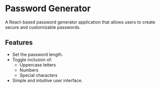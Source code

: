 # Password Generator

A React-based password generator application that allows users to create secure and customizable passwords.

## Features

- Set the password length.
- Toggle inclusion of:
  - Uppercase letters
  - Numbers
  - Special characters
- Simple and intuitive user interface.

